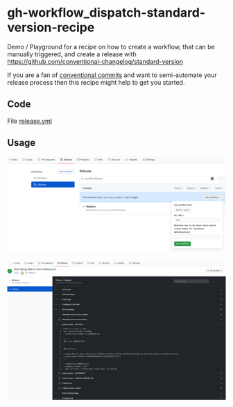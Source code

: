 # gh-workflow_dispatch-standard-version-recipe
Demo / Playground for a recipe on how to create a workflow, that can be manually triggered, and create a release with https://github.com/conventional-changelog/standard-version

If you are a fan of [conventional commits](https://www.conventionalcommits.org/en/v1.0.0/) and want to semi-automate your release process then this recipe might help to get you started.

## Code

File [release.yml](./github/workflows/release.yml)

## Usage

![](resources/vis_inputs.png)

![](resources/output_dryrun.png)
